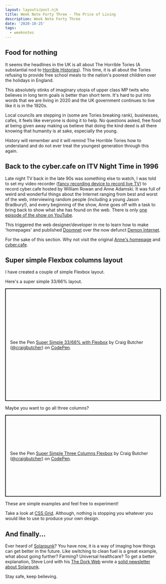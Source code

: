 ```yaml
---
layout: layouts/post.njk
title: Week Note Forty Three - The Price of Living
description: Week Note Forty Three
date: '2020-10-25'
tags:
  - weeknotes
---
```


## Food for nothing

It seems the headlines in the UK is all about The Horrible Tories (A substantial nod to [Horrible Histories](https://en.wikipedia.org/wiki/Horrible_Histories_(2009_TV_series))). This time, it is all about the Tories refusing to provide free school meals to the nation's poorest children over the holidays in England.

This absolutely stinks of imaginary utopia of upper class MP twits who believes in long term goals is better than short term. It's hard to put into words that we are living in 2020 and the UK government continues to live like it is in the 1920s.

Local councils are stepping in (some are Tories breaking rank), businesses, cafes, it feels like everyone is doing it to help. No questions asked, free food at being given away making us believe that doing the kind deed is all there knowing that humanity is at sake, especially the young.

History will remember and it will remind The Horrible Tories how to understand and do not ever treat the youngest generation through this again.

## Back to the cyber.cafe on ITV Night Time in 1996

Late night TV back in the late 90s was something else to watch, I was told to set my video recorder ([fancy recording device to record live TV](https://en.wikipedia.org/wiki/VHS)) to record cyber.cafe hosted by William Rowan and Anne Adamski. It was full of weird and wonderful things about the Internet ranging from best and worst of the web, interviewing random people (including a young Jason Bradbury!), and every beginning of the show, Anne goes off with a task to bring back to show what she has found on the web. There is only [one episode of the show on YouTube](https://www.youtube.com/watch?v=XT7TeWJDx4s).

This triggered the web designer/developer in me to learn how to make 'homepages' and published [Doomnet](https://web.archive.org/web/19970419015159/http://www.doomnet.demon.co.uk/) over the now defunct [Demon Internet](https://en.wikipedia.org/wiki/Demon_Internet).

For the sake of this section. Why not visit the original [Anne's homepage](https://web.archive.org/web/19970707150640/http://www.plsys.co.uk/~anna/) and [cyber.cafe](https://web.archive.org/web/19970301235022/http://www.meridian.tv.co.uk/cyber/).

## Super simple Flexbox columns layout

I have created a couple of simple Flexbox layout.

Here's a super simple 33/66% layout.

<p class="codepen" data-height="365" data-theme-id="dark" data-default-tab="result" data-user="craigbutcher" data-slug-hash="RwRaQoB" style="height: 365px; box-sizing: border-box; display: flex; align-items: center; justify-content: center; border: 2px solid; margin: 1em 0; padding: 1em;" data-pen-title="Super Simple 33/66% with Flexbox">
  <span>See the Pen <a href="https://codepen.io/craigbutcher/pen/RwRaQoB">
  Super Simple 33/66% with Flexbox</a> by Craig Butcher (<a href="https://codepen.io/craigbutcher">@craigbutcher</a>)
  on <a href="https://codepen.io">CodePen</a>.</span>
</p>

Maybe you want to go all three columns?

<p class="codepen" data-height="265" data-theme-id="dark" data-default-tab="result" data-user="craigbutcher" data-slug-hash="LYZNQWe" style="height: 265px; box-sizing: border-box; display: flex; align-items: center; justify-content: center; border: 2px solid; margin: 1em 0; padding: 1em;" data-pen-title="Super Simple Three Columns Flexbox">
  <span>See the Pen <a href="https://codepen.io/craigbutcher/pen/LYZNQWe">
  Super Simple Three Columns Flexbox</a> by Craig Butcher (<a href="https://codepen.io/craigbutcher">@craigbutcher</a>)
  on <a href="https://codepen.io">CodePen</a>.</span>
</p>

<script async src="https://static.codepen.io/assets/embed/ei.js"></script>

These are simple examples and feel free to experiment!

Take a look at [CSS Grid](https://developer.mozilla.org/en-US/docs/Web/CSS/CSS_Grid_Layout). Although, nothing is stopping you whatever you would like to use to produce your own design.

## And finally...

Ever heard of [Solarpunk](https://en.wikipedia.org/wiki/Solarpunk)? You have now, it is a way of imaging how things can get better in the future. Like switching to clean fuel is a great example, what about going further? Farming? Universal healthcare? To get a better explanation, Steve Lord with his [The Dork Web](https://thedorkweb.substack.com/) wrote a [solid newsletter about Solarpunk](https://thedorkweb.substack.com/p/towards-a-solarpunk-future).

Stay safe, keep believing.
